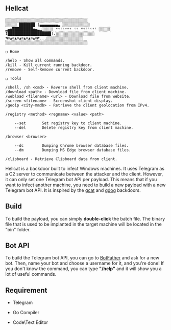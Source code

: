 ## Hellcat

	░░░░░░░░░░░░░░░░░░░░░░░░░░░░░░░░░░░░
	░░░░░ ███████ ]▄▄▄▄▄▄▄▄▃ ░░░░░░░░░░░░
	▂▄▅█████████▅▄▃▂░░░░░ ᵂᵉˡᶜᵒᵐᵉ ᵗᵒ ᴴᵉˡˡᶜᵃᵗ ░░░░░
	I███████████████████].░░░░░░░░░░░░░░░░░
	◥⊙▲⊙▲⊙▲⊙▲⊙▲⊙▲⊙◤...░░░░░░░░░░░░░░░░
	░░░░░░░░░░░░░░░░░░░░░░░░░░░░░░░░░░░░
	
	❑ Home
   
	/help - Show all commands.
	/kill - Kill current running backdoor.
	/remove - Self-Remove current backdoor.

	❑ Tools
	
	/shell, /sh <cmd> - Reverse shell from client machine.
	/download <path> - Download file from client machine.
	/webload <filename> <url> - Download file from website.
	/screen <filename> - Screenshot client display.
	/geoip <city-mmdb> - Retrieve the client geolocation from IPv4.

	/registry <method> <regname> <value> <path>

		--set		Set registry key to client machine.
		--del		Delete registry key from client machine.
	
	/browser <browser>

		--dc		Dumping Chrome browser database files.
		--dm		Dumping MS Edge browser database files.

	/clipboard - Retrieve Clipboard data from client.

Hellcat is a backdoor built to infect Windows machines. It uses Telegram as a C2 server to communicate between the attacker and the client. However, it can only set one Telegram bot API per payload. This means that if you want to infect another machine, you need to build a new payload with a new Telegram bot API. It is inspired by the <a href="https://github.com/byt3bl33d3r/gcat">gcat</a> and <a href="https://github.com/maldevel/gdog">gdog</a> backdoors.

## Build
To build the payload, you can simply <b>double-click</b> the batch file. The binary file that is used to be implanted in the target machine will be located in the "bin" folder.

## Bot API
To build the Telegram bot API, you can go to <a href="https://t.me/botfather">BotFather</a> and ask for a new bot. Then, name your bot and choose a username for it, and you're done! If you don't know the command, you can type <b>"/help"</b> and it will show you a lot of useful commands.

## Requirement

<ul>
	<li>Telegram</li>
</ul>

<ul>
	<li>Go Compiler</li>
</ul>

<ul>
	<li>Code\Text Editor</li>
</ul>
